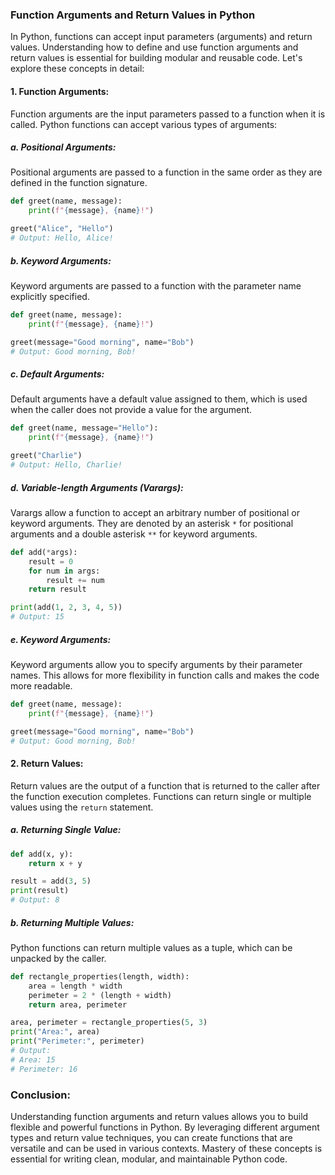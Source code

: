 ### Function Arguments and Return Values in Python

In Python, functions can accept input parameters (arguments) and return values. Understanding how to define and use function arguments and return values is essential for building modular and reusable code. Let's explore these concepts in detail:

#### 1. Function Arguments:

Function arguments are the input parameters passed to a function when it is called. Python functions can accept various types of arguments:

##### a. Positional Arguments:

Positional arguments are passed to a function in the same order as they are defined in the function signature.

```python
def greet(name, message):
    print(f"{message}, {name}!")

greet("Alice", "Hello")
# Output: Hello, Alice!
```

##### b. Keyword Arguments:

Keyword arguments are passed to a function with the parameter name explicitly specified.

```python
def greet(name, message):
    print(f"{message}, {name}!")

greet(message="Good morning", name="Bob")
# Output: Good morning, Bob!
```

##### c. Default Arguments:

Default arguments have a default value assigned to them, which is used when the caller does not provide a value for the argument.

```python
def greet(name, message="Hello"):
    print(f"{message}, {name}!")

greet("Charlie")
# Output: Hello, Charlie!
```

##### d. Variable-length Arguments (Varargs):

Varargs allow a function to accept an arbitrary number of positional or keyword arguments. They are denoted by an asterisk `*` for positional arguments and a double asterisk `**` for keyword arguments.

```python
def add(*args):
    result = 0
    for num in args:
        result += num
    return result

print(add(1, 2, 3, 4, 5))
# Output: 15
```

##### e. Keyword Arguments:

Keyword arguments allow you to specify arguments by their parameter names. This allows for more flexibility in function calls and makes the code more readable.

```python
def greet(name, message):
    print(f"{message}, {name}!")

greet(message="Good morning", name="Bob")
# Output: Good morning, Bob!
```

#### 2. Return Values:

Return values are the output of a function that is returned to the caller after the function execution completes. Functions can return single or multiple values using the `return` statement.

##### a. Returning Single Value:

```python
def add(x, y):
    return x + y

result = add(3, 5)
print(result)
# Output: 8
```

##### b. Returning Multiple Values:

Python functions can return multiple values as a tuple, which can be unpacked by the caller.

```python
def rectangle_properties(length, width):
    area = length * width
    perimeter = 2 * (length + width)
    return area, perimeter

area, perimeter = rectangle_properties(5, 3)
print("Area:", area)
print("Perimeter:", perimeter)
# Output:
# Area: 15
# Perimeter: 16
```

### Conclusion:

Understanding function arguments and return values allows you to build flexible and powerful functions in Python. By leveraging different argument types and return value techniques, you can create functions that are versatile and can be used in various contexts. Mastery of these concepts is essential for writing clean, modular, and maintainable Python code.